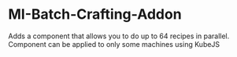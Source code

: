 # MI-Batch-Crafting-Addon
Adds a component that allows you to do up to 64 recipes in parallel. Component can be applied to only some machines using KubeJS
